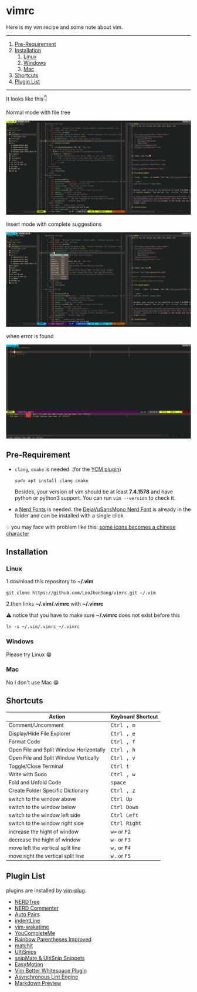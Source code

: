 # vimrc

Here is my vim recipe and some note about vim.

---

1. [Pre-Requirement](#pre-requirement)
2. [Installation](#installation)
   1. [Linux](#linux)
   2. [Windows](#windows)
   3. [Mac](#mac)
3. [Shortcuts](#shortcuts)
4. [Plugin List](#plugin-list)

---

It looks like this👇

Normal mode with file tree

![Normal mode with file tree](doc/appearance1.png)

Insert mode with complete suggestions

![Insert mode with complete suggestions](doc/appearance2.png)

when error is found

![when error is found](doc/appearance3.png)

## Pre-Requirement

- `clang`, `cmake` is needed. (for the [YCM plugin](https://ycm-core.github.io/YouCompleteMe/#linux-64-bit))

  ```shell
  sudo apt install clang cmake
  ```

  Besides, your version of vim should be at least **7.4.1578** and have python
  or python3 support. You can run `vim --version` to check it.

- a [Nerd Fonts](https://github.com/ryanoasis/nerd-fonts) is needed. the
  [DejaVuSansMono Nerd
  Font](doc/DejaVu-Sans-Mono-Nerd-Font-Complete-Windows-Compatible.ttf) is
  already in the folder and can be installed with a single click.

💡 you may face with problem like this: [some icons becomes a chinese
character](https://github.com/ryanoasis/vim-devicons/issues/270)

## Installation

### Linux

1.download this repository to **~/.vim**

```shell
git clone https://github.com/LeoJhonSong/vimrc.git ~/.vim
```

2.then links **~/.vim/.vimrc** with **~/.vimrc**

   ⚠️ notice that you have to make sure **~/.vimrc** does not exist before this

```shell
ln -s ~/.vim/.vimrc ~/.vimrc
```

### Windows

Please try Linux 😁

### Mac

No I don't use Mac 😁

## Shortcuts

|Action|Keyboard Shortcut|
|-|-|
|Comment/Uncomment| <kbd>Ctrl , m</kbd>|
|Display/Hide File Explorer| <kbd>Ctrl , e</kbd>|
|Format Code| <kbd>Ctrl , f</kbd>|
|Open File and Split Window Horizontally| <kbd>Ctrl , h</kbd>|
|Open File and Split Window Vertically| <kbd>Ctrl , v</kbd>|
|Toggle/Close Terminal| <kbd>Ctrl t</kbd>|
|Write with Sudo| <kbd>Ctrl , w</kbd>|
|Fold and Unfold Code| <kbd>space</kbd>|
|Create Folder Specific Dictionary| <kbd>Ctrl , z</kbd>|
|switch to the window above| <kbd>Ctrl Up</kbd>|
|switch to the window below| <kbd>Ctrl Down</kbd>|
|switch to the window left side| <kbd>Ctrl Left</kbd>|
|switch to the window right side| <kbd>Ctrl Right</kbd>|
|increase the hight of window| <kbd>w=</kbd> or <kbd>F2</kbd>|
|decrease the hight of window| <kbd>w-</kbd> or <kbd>F3</kbd>|
|move left the vertical split line| <kbd>w,</kbd> or <kbd>F4</kbd>|
|move right the vertical split line| <kbd>w.</kbd> or <kbd>F5</kbd>|

## Plugin List

plugins are installed by [vim-plug](https://github.com/junegunn/vim-plug).

- [NERDTree](https://github.com/scrooloose/nerdtree)
- [NERD Commenter](https://github.com/scrooloose/nerdcommenter)
- [Auto Pairs](https://github.com/jiangmiao/auto-pairs)
- [indentLine](https://github.com/Yggdroot/indentLine)
- [vim-wakatime](https://github.com/wakatime/vim-wakatime)
- [YouCompleteMe](https://github.com/ycm-core/YouCompleteMe)
- [Rainbow Parentheses Improved](https://github.com/luochen1990/rainbow)
- [matchit](https://github.com/vim-scripts/matchit.zip)
- [UltiSnips](https://github.com/SirVer/ultisnips)
- [snipMate & UltiSnip Snippets](https://github.com/honza/vim-snippets)
- [EasyMotion](https://github.com/easymotion/vim-easymotion)
- [Vim Better Whitespace Plugin](https://github.com/ntpeters/vim-better-whitespace)
- [Asynchronous Lint Engine](https://github.com/dense-analysis/ale)
- [Markdown Preview](https://github.com/iamcco/markdown-preview.nvim)
